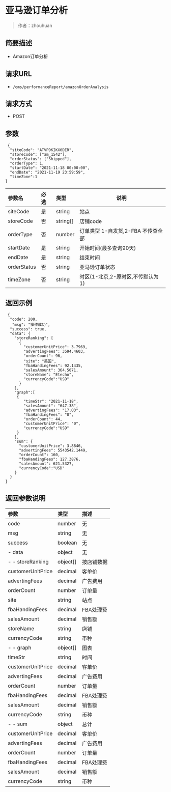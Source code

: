 # 亚马逊订单分析

> 作者：zhouhuan

## 简要描述

- Amazon订单分析

## 请求URL
- `/oms/performanceReport/amazonOrderAnalysis`
  
## 请求方式
- POST 

## 参数
```
 {
  "siteCode": "ATVPDKIKX0DER",
  "storeCode": ["am_1542"],
  "orderStatus": ["Shipped"],
  "orderType": 1,
  "startDate": "2021-11-18 00:00:00",
  "endDate": "2021-11-19 23:59:59",
  "timeZone":1
} 

```

|参数名|必选|类型|说明|
|:----    |:---|:----- |-----   |
|siteCode |是  |string |站点|
|storeCode |否  |string[] | 店铺code|
|orderType     |否  |number | 订单类型  1-自发货,2-FBA 不传查全部  |
|startDate|是|string|开始时间(最多查询90天)|
|endDate|是|string|结束时间|
|orderStatus|否  |string | 亚马逊订单状态 |
|timeZone|否|string|时区(1-北京,2-原时区,不传默认为1)|

## 返回示例 

``` 
 {
  "code": 200,
   "msg": "操作成功",
  "success": true,
  "data": {
    "storeRanking": [
      {
        "customerUnitPrice": 3.7969,
        "advertingFees": 3594.4603,
        "orderCount": 96,
        "site": "美国",
        "fbaHandingFees": 92.1435,
        "salesAmount": 364.5071,
        "storeName": "Etecho",
		"currencyCode":"USD"
      }
    ],
	"graph":[
	 {
		"timeStr": "2021-11-18",
		"salesAmount": "647.38",
		"advertingFees": "17.03",
		"fbaHandingFees": "0",
		"orderCount": 44,
		"customerUnitPrice": "0",
		"currencyCode":"USD"
	 }
    ],
    "sum": {
      "customerUnitPrice": 3.8846,
      "advertingFees": 5543542.1449,
      "orderCount": 160,
      "fbaHandingFees": 127.3876,
      "salesAmount": 621.5327,
	  "currencyCode":"USD"
    }
  }
} 
```

## 返回参数说明 
|参数|类型|描述|
|:-------|:-------|:-------|
| code | number| 无 |
| msg | string| 无 |
| success | boolean| 无 |
| - data |object  | 无 |
| - - storeRanking |object[]  | 按店铺数据 |
| customerUnitPrice | decimal| 客单价 |
| advertingFees | decimal| 广告费用 |
| orderCount | number| 订单量 |
| site | string| 站点 |
| fbaHandingFees | decimal| FBA处理费 |
| salesAmount | decimal| 销售额 |
| storeName | string| 店铺 |
| currencyCode | string| 币种 |
| - - graph |object[] | 图表 |
| timeStr | string| 时间 |
| customerUnitPrice | decimal| 客单价 |
| advertingFees | decimal| 广告费用 |
| orderCount | number| 订单量 |
| fbaHandingFees | decimal| FBA处理费 |
| salesAmount | decimal| 销售额 |
| currencyCode | string| 币种 |
| - - sum |object  | 总计 |
| customerUnitPrice | decimal| 客单价 |
| advertingFees | decimal| 广告费用 |
| orderCount | number| 订单量 |
| fbaHandingFees | decimal| FBA处理费 |
| salesAmount | decimal| 销售额 |
| currencyCode | string| 币种 |